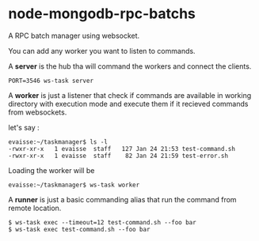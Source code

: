 # node-mongodb-rpc-batchs


A RPC batch manager using websocket.

You can add any worker you want to listen to commands.


A **server** is the hub tha will command the workers and connect the clients.


    PORT=3546 ws-task server
    

A **worker** is just a listener that check if commands are available in working directory with execution mode
and execute them if it recieved commands from websockets.

let's say : 

    evaisse:~/taskmanager$ ls -l
    -rwxr-xr-x   1 evaisse  staff   127 Jan 24 21:53 test-command.sh
    -rwxr-xr-x   1 evaisse  staff    82 Jan 24 21:59 test-error.sh
    
Loading the worker will be

    evaisse:~/taskmanager$ ws-task worker

A **runner** is just a basic commanding alias that run the command from remote location.


    $ ws-task exec --timeout=12 test-command.sh --foo bar
    $ ws-task exec test-command.sh --foo bar 

    
    
